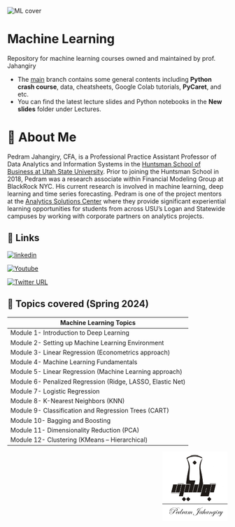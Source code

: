 ![ML cover](https://user-images.githubusercontent.com/19335954/210504261-55016ce4-6d1e-4f32-9077-6af513d9f924.png)


# Machine Learning

Repository for machine learning courses owned and maintained by prof. Jahangiry

* The [main](https://github.com/PJalgotrader/Machine_Learning-USU/tree/main) branch contains some general contents including **Python crash course**, data, cheatsheets, Google Colab tutorials, **PyCaret**, and etc.
* You can find the latest lecture slides and Python notebooks in the **New slides** folder under Lectures. 



# 🚀 About Me

Pedram Jahangiry, CFA,  is a Professional Practice Assistant Professor of Data Analytics and Information Systems in the [Huntsman School of Business at Utah State University](https://huntsman.usu.edu/directory/jahangiry-pedram). Prior to joining the Huntsman School in 2018, Pedram was a research associate within Financial Modeling Group at BlackRock NYC. His current research is involved in machine learning, deep learning and time series forecasting. 
Pedram is one of the project mentors at the [Analytics Solutions Center](https://huntsman.usu.edu/asc/index) where they provide significant experiential learning opportunities for students from across USU’s Logan and Statewide campuses by working with corporate partners on analytics projects.




## 🔗 Links

[![linkedin](https://img.shields.io/badge/LinkedIn-0A66C2?style=for-the-badge&logo=linkedin&logoColor=white)](https://www.linkedin.com/in/pedram-jahangiry-cfa-5778015a)

[![Youtube](https://img.shields.io/badge/youtube_channel-1DA1F2?style=for-the-badge&logo=youtube&logoColor=white&color=FF0000)](https://www.youtube.com/channel/UCNDElcuuyX-2pSatVBDpJJQ)

[![Twitter URL](https://img.shields.io/twitter/url/https/twitter.com/PedramJahangiry.svg?style=social&label=Follow%20%40PedramJahangiry)](https://twitter.com/PedramJahangiry)





## 🎲 Topics covered (Spring 2024)


| Machine Learning Topics                                                                              |
|--------------------------------------------------------------------------------------------------|
|Module 1- Introduction to Deep Learning|
|Module 2- Setting up Machine Learning Environment|
|Module 3- Linear Regression (Econometrics approach)|
|Module 4- Machine Learning Fundamentals|
|Module 5- Linear Regression (Machine Learning approach)|
|Module 6- Penalized Regression (Ridge, LASSO, Elastic Net)|
|Module 7- Logistic Regression |
|Module 8- K-Nearest Neighbors (KNN) |
|Module 9- Classification and Regression Trees (CART) |
|Module 10- Bagging and Boosting |
|Module 11- Dimensionality Reduction (PCA)|
|Module 12- Clustering (KMeans – Hierarchical) | 




<img src="images/Jahangirylogo.png" width=150 align="right">


